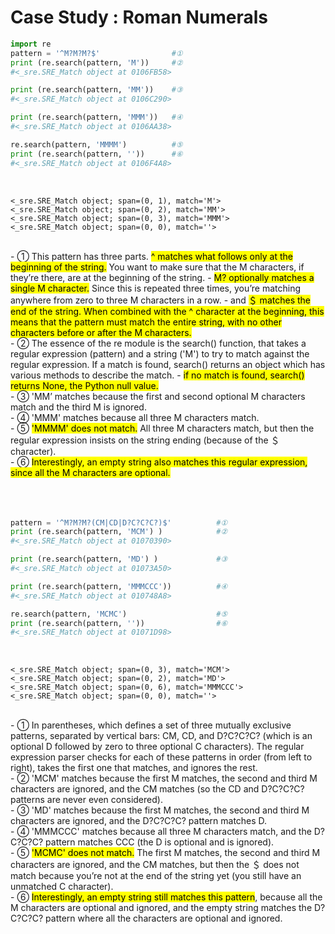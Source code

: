 # Case Study : Roman Numerals

```python 
import re
pattern = '^M?M?M?$'                #①
print (re.search(pattern, 'M'))     #②
#<_sre.SRE_Match object at 0106FB58>

print (re.search(pattern, 'MM'))    #③
#<_sre.SRE_Match object at 0106C290>

print (re.search(pattern, 'MMM'))   #④
#<_sre.SRE_Match object at 0106AA38>

re.search(pattern, 'MMMM')          #⑤
print (re.search(pattern, ''))      #⑥
#<_sre.SRE_Match object at 0106F4A8>
```
</br>

```console
<_sre.SRE_Match object; span=(0, 1), match='M'>
<_sre.SRE_Match object; span=(0, 2), match='MM'>
<_sre.SRE_Match object; span=(0, 3), match='MMM'>
<_sre.SRE_Match object; span=(0, 0), match=''>
```

</br>
- ① This pattern has three parts. <mark>^ matches what follows only at the beginning of the string.</mark> You want to make sure that the M characters, if they’re there, are at the beginning of the string.
    - <mark>M? optionally matches a single M character.</mark> Since this is repeated three times, you’re matching anywhere from zero to three M characters in a row.
    - and <mark>＄ matches the end of the string. When combined with the ^ character at the beginning, this means that the pattern must match the entire string, with no other characters before or after the M characters.</mark>

</br>
- ② The essence of the re module is the search() function, that takes a regular expression (pattern) and a string ('M') to try to match against the regular expression. If a match is found, search() returns an object which has various methods to describe the match.
    - <mark>if no match is found, search() returns None, the Python null value.</mark>
</br>
- ③ 'MM’ matches because the first and second optional M characters match and the third M is ignored.
</br>
- ④ 'MMM' matches because all three M characters match.
</br>
- ⑤ <mark>'MMMM' does not match.</mark> All three M characters match, but then the regular expression insists on the string ending (because of the ＄ character).
</br>
- ⑥ <mark>Interestingly, an empty string also matches this regular expression, since all the M characters are optional.</mark>

</br>
</br>
</br>
</br>

```python import re
pattern = '^M?M?M?(CM|CD|D?C?C?C?)$'          #①
print (re.search(pattern, 'MCM') )            #②
#<_sre.SRE_Match object at 01070390>

print (re.search(pattern, 'MD') )             #③
#<_sre.SRE_Match object at 01073A50>

print (re.search(pattern, 'MMMCCC'))          #④
#<_sre.SRE_Match object at 010748A8>

re.search(pattern, 'MCMC')                    #⑤
print (re.search(pattern, ''))                #⑥
#<_sre.SRE_Match object at 01071D98>
```

</br>

```console 
<_sre.SRE_Match object; span=(0, 3), match='MCM'>
<_sre.SRE_Match object; span=(0, 2), match='MD'>
<_sre.SRE_Match object; span=(0, 6), match='MMMCCC'>
<_sre.SRE_Match object; span=(0, 0), match=''>
```
</br>
- ① In parentheses, which defines a set of three mutually exclusive patterns, separated by vertical bars: CM, CD, and D?C?C?C? (which is an optional D followed by zero to three optional C characters). The regular expression parser checks for each of these patterns in order (from left to right), takes the first one that matches, and ignores the rest.
</br>
- ② 'MCM' matches because the first M matches, the second and third M characters are ignored, and the CM matches (so the CD and D?C?C?C? patterns are never even considered).
</br>
- ③ 'MD' matches because the first M matches, the second and third M characters are ignored, and the D?C?C?C? pattern matches D.
</br>
- ④ 'MMMCCC' matches because all three M characters match, and the D?C?C?C? pattern matches CCC (the D is optional and is ignored).
</br>
- ⑤ <mark>'MCMC' does not match.</mark> The first M matches, the second and third M characters are ignored, and the CM matches, but then the ＄ does not match because you’re not at the end of the string yet (you still have an unmatched C character).
</br>
- ⑥ <mark>Interestingly, an empty string still matches this pattern</mark>, because all the M characters are optional and ignored, and the empty string matches the D?C?C?C? pattern where all the characters are optional and ignored.
</br>
